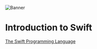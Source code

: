 ![Banner]()
# Introduction to Swift

[The Swift Programming Language](https://docs.swift.org/swift-book/LanguageGuide/TheBasics.html)
